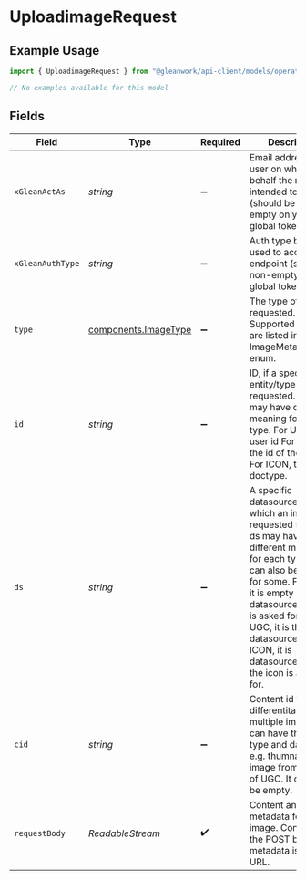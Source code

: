 # UploadimageRequest

## Example Usage

```typescript
import { UploadimageRequest } from "@gleanwork/api-client/models/operations";

// No examples available for this model
```

## Fields

| Field                                                                                                                                                                                                                                                                                               | Type                                                                                                                                                                                                                                                                                                | Required                                                                                                                                                                                                                                                                                            | Description                                                                                                                                                                                                                                                                                         |
| --------------------------------------------------------------------------------------------------------------------------------------------------------------------------------------------------------------------------------------------------------------------------------------------------- | --------------------------------------------------------------------------------------------------------------------------------------------------------------------------------------------------------------------------------------------------------------------------------------------------- | --------------------------------------------------------------------------------------------------------------------------------------------------------------------------------------------------------------------------------------------------------------------------------------------------- | --------------------------------------------------------------------------------------------------------------------------------------------------------------------------------------------------------------------------------------------------------------------------------------------------- |
| `xGleanActAs`                                                                                                                                                                                                                                                                                       | *string*                                                                                                                                                                                                                                                                                            | :heavy_minus_sign:                                                                                                                                                                                                                                                                                  | Email address of a user on whose behalf the request is intended to be made (should be non-empty only for global tokens).                                                                                                                                                                            |
| `xGleanAuthType`                                                                                                                                                                                                                                                                                    | *string*                                                                                                                                                                                                                                                                                            | :heavy_minus_sign:                                                                                                                                                                                                                                                                                  | Auth type being used to access the endpoint (should be non-empty only for global tokens).                                                                                                                                                                                                           |
| `type`                                                                                                                                                                                                                                                                                              | [components.ImageType](../../models/components/imagetype.md)                                                                                                                                                                                                                                        | :heavy_minus_sign:                                                                                                                                                                                                                                                                                  | The type of image requested. Supported values are listed in ImageMetadata.type enum.                                                                                                                                                                                                                |
| `id`                                                                                                                                                                                                                                                                                                | *string*                                                                                                                                                                                                                                                                                            | :heavy_minus_sign:                                                                                                                                                                                                                                                                                  | ID, if a specific entity/type is requested. The id may have different meaning for each type. For USER, it is user id For UGC, it is the id of the content For ICON, the doctype.                                                                                                                    |
| `ds`                                                                                                                                                                                                                                                                                                | *string*                                                                                                                                                                                                                                                                                            | :heavy_minus_sign:                                                                                                                                                                                                                                                                                  | A specific datasource for which an image is requested for. The ds may have different meaning for each type and can also be empty for some. For USER, it is empty or datasource the icon is asked for. For UGC, it is the UGC datasource. For ICON, it is datasource instance the icon is asked for. |
| `cid`                                                                                                                                                                                                                                                                                               | *string*                                                                                                                                                                                                                                                                                            | :heavy_minus_sign:                                                                                                                                                                                                                                                                                  | Content id to differentitate multiple images that can have the same type and datasource e.g. thumnail or image from content of UGC. It can also be empty.                                                                                                                                           |
| `requestBody`                                                                                                                                                                                                                                                                                       | *ReadableStream<Uint8Array>*                                                                                                                                                                                                                                                                        | :heavy_check_mark:                                                                                                                                                                                                                                                                                  | Content and metadata for the image. Content is in the POST body, metadata is in the URL.                                                                                                                                                                                                            |